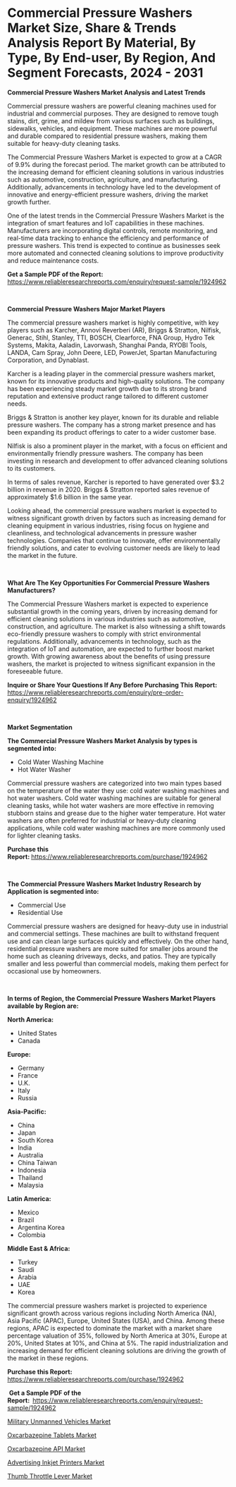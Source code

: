 <p><h1>Commercial Pressure Washers Market Size, Share & Trends Analysis Report By Material, By Type, By End-user, By Region, And Segment Forecasts, 2024 - 2031</h1></p><p><strong>Commercial Pressure Washers Market Analysis and Latest Trends</strong></p>
<p><p>Commercial pressure washers are powerful cleaning machines used for industrial and commercial purposes. They are designed to remove tough stains, dirt, grime, and mildew from various surfaces such as buildings, sidewalks, vehicles, and equipment. These machines are more powerful and durable compared to residential pressure washers, making them suitable for heavy-duty cleaning tasks.</p><p>The Commercial Pressure Washers Market is expected to grow at a CAGR of 9.9% during the forecast period. The market growth can be attributed to the increasing demand for efficient cleaning solutions in various industries such as automotive, construction, agriculture, and manufacturing. Additionally, advancements in technology have led to the development of innovative and energy-efficient pressure washers, driving the market growth further.</p><p>One of the latest trends in the Commercial Pressure Washers Market is the integration of smart features and IoT capabilities in these machines. Manufacturers are incorporating digital controls, remote monitoring, and real-time data tracking to enhance the efficiency and performance of pressure washers. This trend is expected to continue as businesses seek more automated and connected cleaning solutions to improve productivity and reduce maintenance costs.</p></p>
<p><strong>Get a Sample PDF of the Report:&nbsp;</strong> <a href="https://www.reliableresearchreports.com/enquiry/request-sample/1924962">https://www.reliableresearchreports.com/enquiry/request-sample/1924962</a></p>
<p>&nbsp;</p>
<p><strong>Commercial Pressure Washers Major Market Players</strong></p>
<p><p>The commercial pressure washers market is highly competitive, with key players such as Karcher, Annovi Reverberi (AR), Briggs & Stratton, Nilfisk, Generac, Stihl, Stanley, TTI, BOSCH, Clearforce, FNA Group, Hydro Tek Systems, Makita, Aaladin, Lavorwash, Shanghai Panda, RYOBI Tools, LANDA, Cam Spray, John Deere, LED, PowerJet, Spartan Manufacturing Corporation, and Dynablast. </p><p>Karcher is a leading player in the commercial pressure washers market, known for its innovative products and high-quality solutions. The company has been experiencing steady market growth due to its strong brand reputation and extensive product range tailored to different customer needs. </p><p>Briggs & Stratton is another key player, known for its durable and reliable pressure washers. The company has a strong market presence and has been expanding its product offerings to cater to a wider customer base. </p><p>Nilfisk is also a prominent player in the market, with a focus on efficient and environmentally friendly pressure washers. The company has been investing in research and development to offer advanced cleaning solutions to its customers. </p><p>In terms of sales revenue, Karcher is reported to have generated over $3.2 billion in revenue in 2020. Briggs & Stratton reported sales revenue of approximately $1.6 billion in the same year. </p><p>Looking ahead, the commercial pressure washers market is expected to witness significant growth driven by factors such as increasing demand for cleaning equipment in various industries, rising focus on hygiene and cleanliness, and technological advancements in pressure washer technologies. Companies that continue to innovate, offer environmentally friendly solutions, and cater to evolving customer needs are likely to lead the market in the future.</p></p>
<p>&nbsp;</p>
<p><strong>What Are The Key Opportunities For Commercial Pressure Washers Manufacturers?</strong></p>
<p><p>The Commercial Pressure Washers market is expected to experience substantial growth in the coming years, driven by increasing demand for efficient cleaning solutions in various industries such as automotive, construction, and agriculture. The market is also witnessing a shift towards eco-friendly pressure washers to comply with strict environmental regulations. Additionally, advancements in technology, such as the integration of IoT and automation, are expected to further boost market growth. With growing awareness about the benefits of using pressure washers, the market is projected to witness significant expansion in the foreseeable future.</p></p>
<p><strong>Inquire or Share Your Questions If Any Before Purchasing This Report:</strong> <a href="https://www.reliableresearchreports.com/enquiry/pre-order-enquiry/1924962">https://www.reliableresearchreports.com/enquiry/pre-order-enquiry/1924962</a></p>
<p>&nbsp;</p>
<p><strong>Market Segmentation</strong></p>
<p><strong>The Commercial Pressure Washers Market Analysis by types is segmented into:</strong></p>
<p><ul><li>Cold Water Washing Machine</li><li>Hot Water Washer</li></ul></p>
<p><p>Commercial pressure washers are categorized into two main types based on the temperature of the water they use: cold water washing machines and hot water washers. Cold water washing machines are suitable for general cleaning tasks, while hot water washers are more effective in removing stubborn stains and grease due to the higher water temperature. Hot water washers are often preferred for industrial or heavy-duty cleaning applications, while cold water washing machines are more commonly used for lighter cleaning tasks.</p></p>
<p><strong>Purchase this Report:&nbsp;</strong><a href="https://www.reliableresearchreports.com/purchase/1924962">https://www.reliableresearchreports.com/purchase/1924962</a></p>
<p>&nbsp;</p>
<p><strong>The Commercial Pressure Washers Market Industry Research by Application is segmented into:</strong></p>
<p><ul><li>Commercial Use</li><li>Residential Use</li></ul></p>
<p><p>Commercial pressure washers are designed for heavy-duty use in industrial and commercial settings. These machines are built to withstand frequent use and can clean large surfaces quickly and effectively. On the other hand, residential pressure washers are more suited for smaller jobs around the home such as cleaning driveways, decks, and patios. They are typically smaller and less powerful than commercial models, making them perfect for occasional use by homeowners.</p></p>
<p>&nbsp;</p>
<p><strong>In terms of Region, the Commercial Pressure Washers Market Players available by Region are:</strong></p>
<p>
    <p> <strong> North America: </strong>
        <ul>
            <li>United States</li>
            <li>Canada</li>
        </ul>
        </p> 
    <p> <strong> Europe: </strong>
        <ul>
            <li>Germany</li>
            <li>France</li>
            <li>U.K.</li>
            <li>Italy</li>
            <li>Russia</li>
        </ul>
        </p> 
    <p> <strong> Asia-Pacific: </strong>
        <ul>
            <li>China</li>
            <li>Japan</li>
            <li>South Korea</li>
            <li>India</li>
            <li>Australia</li>
            <li>China Taiwan</li>
            <li>Indonesia</li>
            <li>Thailand</li>
            <li>Malaysia</li>
        </ul>
        </p> 
    <p> <strong> Latin America: </strong>
        <ul>
            <li>Mexico</li>
            <li>Brazil</li>
            <li>Argentina Korea</li>
            <li>Colombia</li>
        </ul>
        </p> 
    <p> <strong> Middle East & Africa: </strong>
        <ul>
            <li>Turkey</li>
            <li>Saudi</li>
            <li>Arabia</li>
            <li>UAE</li>
            <li>Korea</li>
        </ul>
    </p>
    </p>
<p><p>The commercial pressure washers market is projected to experience significant growth across various regions including North America (NA), Asia Pacific (APAC), Europe, United States (USA), and China. Among these regions, APAC is expected to dominate the market with a market share percentage valuation of 35%, followed by North America at 30%, Europe at 20%, United States at 10%, and China at 5%. The rapid industrialization and increasing demand for efficient cleaning solutions are driving the growth of the market in these regions.</p></p>
<p><strong>Purchase this Report: </strong><a href="https://www.reliableresearchreports.com/purchase/1924962">https://www.reliableresearchreports.com/purchase/1924962</a></p>
<p>&nbsp;<strong>Get a Sample PDF of the Report:&nbsp;&nbsp;</strong><a href="https://www.reliableresearchreports.com/enquiry/request-sample/1924962">https://www.reliableresearchreports.com/enquiry/request-sample/1924962</a></p>
<p><strong></strong></p>
<p><p><a href="https://view.publitas.com/reportprime-1/military-unmanned-vehicles-market-analysis-examines-its-scope-on-growth-opportunities-and-forecasted-trends-spanning-from-2024-to-2031/">Military Unmanned Vehicles Market</a></p><p><a href="https://gentle-editor-9db.notion.site/Oxcarbazepine-Tablets-Market-Size-Growing-and-Forecasted-for-period-from-2024-2031-and-provides-co-e12c672d69f64a81a13798e8dfd4ea13">Oxcarbazepine Tablets Market</a></p><p><a href="https://unruly-ladybug-44b.notion.site/Global-Oxcarbazepine-API-Market-Size-and-Market-Trends-Insights-and-Projections-from-2024-to-2031-11d5fe05d3db48a3b968182225d6ad0c">Oxcarbazepine API Market</a></p><p><a href="https://military-diascia-e68.notion.site/Advertising-Inkjet-Printers-Market-Centers-on-Aspects-such-as-Market-Growth-Market-Share-Market-Op-83f151352daf4ddf838e5a8a862ca9fb">Advertising Inkjet Printers Market</a></p><p><a href="https://view.publitas.com/reportprime-1/thumb-throttle-lever-market-centers-on-aspects-such-as-market-growth-market-share-market-opportunity-and-projected-forecasts-spanning-from-2024-to-2031/">Thumb Throttle Lever Market</a></p></p>